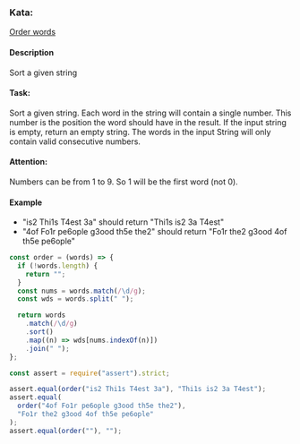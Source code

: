 ### Kata:

[Order words](https://www.codewars.com/kata/55c45be3b2079eccff00010f/train/javascript)

#### Description

Sort a given string

#### Task:

Sort a given string. Each word in the string will contain a single number. This number is the position the word should have in the result.
If the input string is empty, return an empty string. The words in the input String will only contain valid consecutive numbers.

#### Attention:

Numbers can be from 1 to 9. So 1 will be the first word (not 0).

#### Example

- "is2 Thi1s T4est 3a" should return "Thi1s is2 3a T4est"
- "4of Fo1r pe6ople g3ood th5e the2" should return "Fo1r the2 g3ood 4of th5e pe6ople"

```javascript
const order = (words) => {
  if (!words.length) {
    return "";
  }
  const nums = words.match(/\d/g);
  const wds = words.split(" ");

  return words
    .match(/\d/g)
    .sort()
    .map((n) => wds[nums.indexOf(n)])
    .join(" ");
};

const assert = require("assert").strict;

assert.equal(order("is2 Thi1s T4est 3a"), "Thi1s is2 3a T4est");
assert.equal(
  order("4of Fo1r pe6ople g3ood th5e the2"),
  "Fo1r the2 g3ood 4of th5e pe6ople"
);
assert.equal(order(""), "");
```
